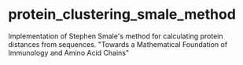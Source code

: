 # protein_clustering_smale_method
Implementation of Stephen Smale's method for calculating protein distances from sequences. "Towards a Mathematical Foundation of Immunology and Amino Acid Chains"
